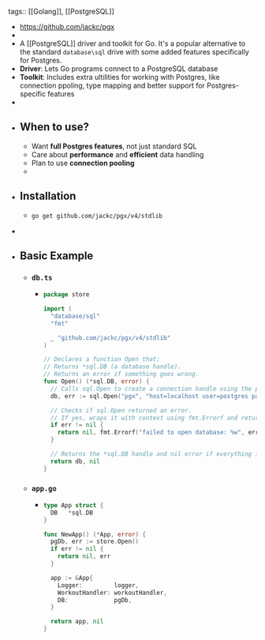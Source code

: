 tags:: [[Golang]], [[PostgreSQL]]

- https://github.com/jackc/pgx
-
- A [[PostgreSQL]] driver and toolkit for Go. It's a popular alternative to the standard `database\sql` drive with some added features specifically for Postgres.
- **Driver**: Lets Go programs connect to a PostgreSQL database
- **Toolkit**: Includes extra ultilities for working with Postgres, like connection ppoling, type mapping and better support for Postgres-specific features
-
- ## When to use?
	- Want **full Postgres features**, not just standard SQL
	- Care about **performance** and **efficient** data handling
	- Plan to use **connection pooling**
	-
- ## Installation
	- ```bash
	  go get github.com/jackc/pgx/v4/stdlib
	  ```
-
- ## Basic Example
	- ### `db.ts`
		- ```go
		  package store
		  
		  import (
		    "database/sql"
		    "fmt"
		  
		    _ "github.com/jackc/pgx/v4/stdlib"
		  )
		  
		  // Declares a function Open that:
		  // Returns *sql.DB (a database handle).
		  // Returns an error if something goes wrong.
		  func Open() (*sql.DB, error) {
		    // Calls sql.Open to create a connection handle using the pgx driver.
		    db, err := sql.Open("pgx", "host=localhost user=postgres password=postgres dbname=postgres port=5432 sslmode=disable")
		  
		    // Checks if sql.Open returned an error.
		    // If yes, wraps it with context using fmt.Errorf and returns it.
		    if err != nil {
		      return nil, fmt.Errorf("failed to open database: %w", err)
		    }
		  
		    // Returns the *sql.DB handle and nil error if everything is fine
		    return db, nil
		  }
		  
		  ```
	- ### `app.go`
		- ```go
		  type App struct {
		    DB   *sql.DB
		  }
		  
		  func NewApp() (*App, error) {
		    pgDb, err := store.Open()
		    if err != nil {
		      return nil, err
		    }
		  
		    app := &App{
		      Logger:         logger,
		      WorkoutHandler: workoutHandler,
		      DB:             pgDb,
		    }
		  
		    return app, nil
		  }
		  ```